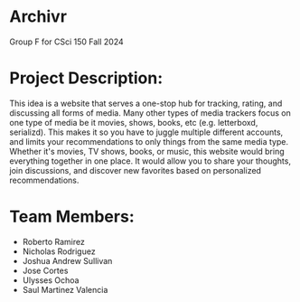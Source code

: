 # Archivr
Group F for CSci 150 Fall 2024

# Project Description:
	
This idea is a website that serves a one-stop hub for tracking, rating, and discussing all forms of media. Many other types of media trackers focus on one type of media be it movies, shows, books, etc (e.g. letterboxd, serializd). This makes it so you have to juggle multiple different accounts, and limits your recommendations to only things from the same media type. Whether it's movies, TV shows, books, or music, this website would bring everything together in one place. It would allow you to share your thoughts, join discussions, and discover new favorites based on personalized recommendations.

# Team Members:

- Roberto Ramirez
- Nicholas Rodriguez
- Joshua Andrew Sullivan
- Jose Cortes
- Ulysses Ochoa
- Saul Martinez Valencia
